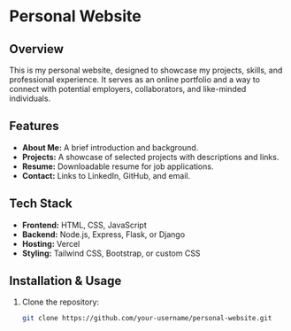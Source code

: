 # Personal Website

## Overview
This is my personal website, designed to showcase my projects, skills, and professional experience. It serves as an online portfolio and a way to connect with potential employers, collaborators, and like-minded individuals.

## Features
- **About Me:** A brief introduction and background.
- **Projects:** A showcase of selected projects with descriptions and links.
- **Resume:** Downloadable resume for job applications.
- **Contact:** Links to LinkedIn, GitHub, and email.

## Tech Stack
- **Frontend:** HTML, CSS, JavaScript 
- **Backend:** Node.js, Express, Flask, or Django
- **Hosting:** Vercel
- **Styling:** Tailwind CSS, Bootstrap, or custom CSS

## Installation & Usage
1. Clone the repository:
   ```bash
   git clone https://github.com/your-username/personal-website.git
